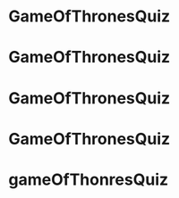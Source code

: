 # GameOfThronesQuiz
# GameOfThronesQuiz
# GameOfThronesQuiz
# GameOfThronesQuiz
# gameOfThonresQuiz
